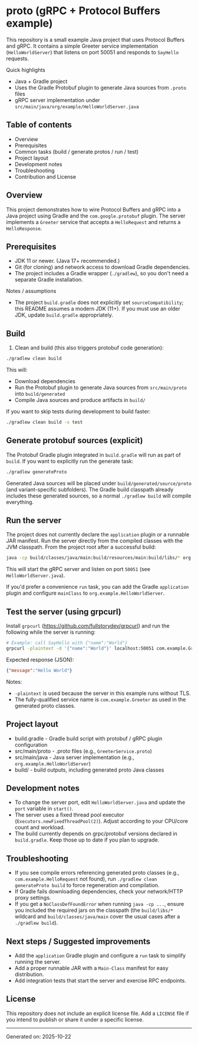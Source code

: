 # proto (gRPC + Protocol Buffers example)

This repository is a small example Java project that uses Protocol Buffers and gRPC.
It contains a simple Greeter service implementation (`HelloWorldServer`) that listens on port 50051 and responds to `SayHello` requests.

Quick highlights
- Java + Gradle project
- Uses the Gradle Protobuf plugin to generate Java sources from `.proto` files
- gRPC server implementation under `src/main/java/org/example/HelloWorldServer.java`

## Table of contents
- Overview
- Prerequisites
- Common tasks (build / generate protos / run / test)
- Project layout
- Development notes
- Troubleshooting
- Contribution and License

## Overview
This project demonstrates how to wire Protocol Buffers and gRPC into a Java project using Gradle and the `com.google.protobuf` plugin. The server implements a `Greeter` service that accepts a `HelloRequest` and returns a `HelloResponse`.

## Prerequisites
- JDK 11 or newer. (Java 17+ recommended.)
- Git (for cloning) and network access to download Gradle dependencies.
- The project includes a Gradle wrapper (`./gradlew`), so you don't need a separate Gradle installation.

Notes / assumptions
- The project `build.gradle` does not explicitly set `sourceCompatibility`; this README assumes a modern JDK (11+). If you must use an older JDK, update `build.gradle` appropriately.

## Build
1. Clean and build (this also triggers protobuf code generation):

```bash
./gradlew clean build
```

This will:
- Download dependencies
- Run the Protobuf plugin to generate Java sources from `src/main/proto` into `build/generated`
- Compile Java sources and produce artifacts in `build/`

If you want to skip tests during development to build faster:

```bash
./gradlew clean build -x test
```

## Generate protobuf sources (explicit)
The Protobuf Gradle plugin integrated in `build.gradle` will run as part of `build`. If you want to explicitly run the generate task:

```bash
./gradlew generateProto
```

Generated Java sources will be placed under `build/generated/source/proto` (and variant-specific subfolders). The Gradle build classpath already includes these generated sources, so a normal `./gradlew build` will compile everything.

## Run the server
The project does not currently declare the `application` plugin or a runnable JAR manifest. Run the server directly from the compiled classes with the JVM classpath. From the project root after a successful build:

```bash
java -cp build/classes/java/main:build/resources/main:build/libs/* org.example.HelloWorldServer
```

This will start the gRPC server and listen on port `50051` (see `HelloWorldServer.java`).

If you'd prefer a convenience `run` task, you can add the Gradle `application` plugin and configure `mainClass` to `org.example.HelloWorldServer`.

## Test the server (using grpcurl)
Install `grpcurl` (https://github.com/fullstorydev/grpcurl) and run the following while the server is running:

```bash
# Example: call SayHello with {"name":"World"}
grpcurl -plaintext -d '{"name":"World"}' localhost:50051 com.example.Greeter/SayHello
```

Expected response (JSON):

```json
{"message":"Hello World"}
```

Notes:
- `-plaintext` is used because the server in this example runs without TLS.
- The fully-qualified service name is `com.example.Greeter` as used in the generated proto classes.

## Project layout
- build.gradle - Gradle build script with protobuf / gRPC plugin configuration
- src/main/proto - .proto files (e.g., `GreeterService.proto`)
- src/main/java - Java server implementation (e.g., `org.example.HelloWorldServer`)
- build/ - build outputs, including generated proto Java classes

## Development notes
- To change the server port, edit `HelloWorldServer.java` and update the `port` variable in `start()`.
- The server uses a fixed thread pool executor (`Executors.newFixedThreadPool(2)`). Adjust according to your CPU/core count and workload.
- The build currently depends on grpc/protobuf versions declared in `build.gradle`. Keep those up to date if you plan to upgrade.

## Troubleshooting
- If you see compile errors referencing generated proto classes (e.g., `com.example.HelloRequest` not found), run `./gradlew clean generateProto build` to force regeneration and compilation.
- If Gradle fails downloading dependencies, check your network/HTTP proxy settings.
- If you get a `NoClassDefFoundError` when running `java -cp ...`, ensure you included the required jars on the classpath (the `build/libs/*` wildcard and `build/classes/java/main` cover the usual cases after a `./gradlew build`).

## Next steps / Suggested improvements
- Add the `application` Gradle plugin and configure a `run` task to simplify running the server.
- Add a proper runnable JAR with a `Main-Class` manifest for easy distribution.
- Add integration tests that start the server and exercise RPC endpoints.

## License
This repository does not include an explicit license file. Add a `LICENSE` file if you intend to publish or share it under a specific license.


---
Generated on: 2025-10-22

